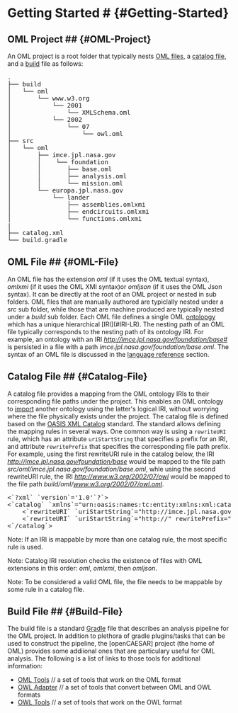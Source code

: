 # Getting Started # {#Getting-Started}

## OML Project ## {#OML-Project}

An OML project is a root folder that typically nests [OML files](#OML-File), a [catalog file](#Catalog-File), and a [build](#Build-File) file as follows:

<pre class="highlight highlight-html">
.
├── build
│   └── oml
│       └── www.w3.org
│           └── 2001
│               └── XMLSchema.oml
│           └── 2002
│               └── 07
│                   └── owl.oml
├── src
│   └── oml
│       ├── imce.jpl.nasa.gov
│       │    └── foundation
│       │	    ├── base.oml
│       │	    ├── analysis.oml
│       │	    └── mission.oml
│       └── europa.jpl.nasa.gov
│           └── lander
│       	    ├── assemblies.omlxmi
│       	    ├── endcircuits.omlxmi
│       	    └── functions.omlxmi
|
├── catalog.xml
└── build.gradle
</pre>

## OML File ## {#OML-File}

An OML file has the extension *oml* (if it uses the OML textual syntax), *omlxmi* (if it uses the OML XMI syntax)or *omljson* (if it uses the OML Json syntax). It can be directly at the root of an OML project or nested in sub folders. OML files that are manually authored are typiclally nested under a *src* sub folder, while those that are machine produced are typically nested under a *build* sub folder. Each OML file defines a single OML [ontolopgy](#Ontology-LR) which has a unique hierarchical \[IRI](#IRI-LR). The nesting path of an OML file typically corresponds to the nesting path of its ontology IRI. For example, an ontology with an IRI *http://imce.jpl.nasa.gov/foundation/base#* is persisted in a file with a path *imce.jpl.nasa.gov/foundation/base.oml*. The syntax of an OML file is discussed in the [language reference](#Language-Reference) section.

## Catalog File ## {#Catalog-File}

A catalog file provides a mapping from the OML ontology IRIs to their corresponding file paths under the project. This enables an OML ontology to [import](#Import-LR) another ontology using the latter's logical IRI, without worrying where the file physically exists under the project. The catalog file is defined based on the [OASIS XML Catalog](https://www.oasis-open.org/committees/entity/spec-2001-08-06.html) standard. The standard allows defining the mapping rules in several ways. One common way is using a `rewriteURI` rule, which has an attribute `uriStartString` that specifies a prefix for an IRI, and attribute `rewritePrefix` that specifies the corresponding file path prefix. For example, using the first rewriteURI rule in the catalog below, the IRI *http://imce.jpl.nasa.gov/foundation/base* would be mapped to the file path *src/oml/imce.jpl.nasa.gov/foundation/base.oml*, whle using the second rewriteURI rule, the IRI *http://www.w3.org/2002/07/owl* would be mapped to the file path *build/oml/www.w3.org/2002/07/owl.oml*.

<pre class="highlight highlight-html">
<`?xml` `version`='1.0'`?`>
<`catalog` `xmlns`="urn:oasis:names:tc:entity:xmlns:xml:catalog" `prefer`="public">
	<`rewriteURI` `uriStartString`="http://imce.jpl.nasa.gov/" `rewritePrefix`="src/oml/imce.jpl.nasa.gov/" />
	<`rewriteURI` `uriStartString`="http://" rewritePrefix="build/oml/" />
<`/catalog`>
</pre>

Note: If an IRI is mappable by more than one catalog rule, the most specific rule is used.

Note: Catalog IRI resolution checks the existence of files with OML extensions in this order: *oml*, *omlxmi*, then *omljson*.

Note: To be considered a valid OML file, the file needs to be mappable by some rule in a catalog file.

## Build File ## {#Build-File}

The build file is a standard [Gradle](https://docs.gradle.org/) file that describes an analysis pipeline for the OML project. In addition to plethora of gradle plugins/tasks that can be used to construct the pipeline, the [openCAESAR] project (the home of OML) provides some addiional ones that are particulary useful for OML analysis. The following is a list of links to those tools for additional information:

- [OML Tools](https://github.com/opencaesar/oml-tools) // a set of tools that work on the OML format
- [OWL Adapter](https://github.com/opencaesar/owl-adapter) // a set of tools that convert between OML and OWL formats
- [OWL Tools](https://github.com/opencaesar/owl-tools) // a set of tools that work on the OWL format